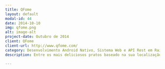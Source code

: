 ```yaml
---
title: QFome
layout: default
modal-id: 44
date: 2014-10-10
img: qfome.png
alt: image-alt
project-date: Outubro de 2014
client: QFome
client-url: http://www.qfome.com/
category: Desenvolvimento Android Nativo, Sistema Web e API Rest em Rails.
description: Entre os mais deliciosos pratos baseado na sua localização. Com esta startup, ganhamos o Startup Weekend Campo Grande de 2014. E ganhamos também como prêmio, participação no Empretec.

---
```

